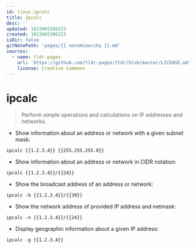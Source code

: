 ```yaml
---
id: linux.ipcalc
title: Ipcalc
desc: ''
updated: 1623965306223
created: 1623965306223
isDir: false
gitNotePath: 'pages/{{ noteHiearchy }}.md'
sources:
  - name: tldr-pages
    url: 'https://github.com/tldr-pages/tldr/blob/master/LICENSE.md'
    license: Creative Commons
---
```

# ipcalc

> Perform simple operations and calculations on IP addresses and networks.

- Show information about an address or network with a given subnet mask:

`ipcalc {{1.2.3.4}} {{255.255.255.0}}`

- Show information about an address or network in CIDR notation:

`ipcalc {{1.2.3.4}}/{{24}}`

- Show the broadcast address of an address or network:

`ipcalc -b {{1.2.3.4}}/{{30}}`

- Show the network address of provided IP address and netmask:

`ipcalc -n {{1.2.3.4}}/{{24}}`

- Display geographic information about a given IP address:

`ipcalc -g {{1.2.3.4}}`

